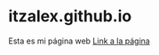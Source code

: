 # itzalex.github.io
Esta es mi página web
 <a href="http://itzalex.github.io">Link a la página</a> 
